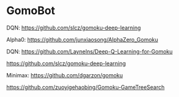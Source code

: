 # GomoBot

DQN:
https://github.com/slcz/gomoku-deep-learning

Alpha0:
https://github.com/junxiaosong/AlphaZero_Gomoku

DQN:
https://github.com/LayneIns/Deep-Q-Learning-for-Gomoku

https://github.com/slcz/gomoku-deep-learning

Minimax:
https://github.com/dgarzon/gomoku

https://github.com/zuoyigehaobing/Gomoku-GameTreeSearch
